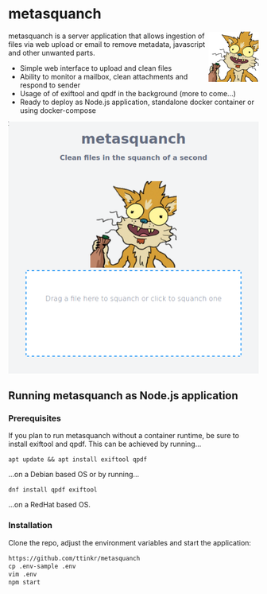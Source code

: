 # metasquanch

<img src="./public/images/squanchy.png" align="right"
     alt="metasquanch" width="20%">

metasquanch is a server application that allows ingestion of files via web upload or email to remove metadata, javascript and other unwanted parts.

- Simple web interface to upload and clean files
- Ability to monitor a mailbox, clean attachments and respond to sender
- Usage of of exiftool and qpdf in the background (more to come...)
- Ready to deploy as Node.js application, standalone docker container or using docker-compose

<p align="center">
  <img src="./public/images/example.png" alt="metasquanch">
</p>

## Running metasquanch as Node.js application

### Prerequisites

If you plan to run metasquanch without a container runtime, be sure to install exiftool and qpdf. This can be achieved by running...

```
apt update && apt install exiftool qpdf
```

...on a Debian based OS or by running...

```
dnf install qpdf exiftool
```

...on a RedHat based OS.

### Installation

Clone the repo, adjust the environment variables and start the application:

```
https://github.com/ttinkr/metasquanch
cp .env-sample .env
vim .env
npm start
```
